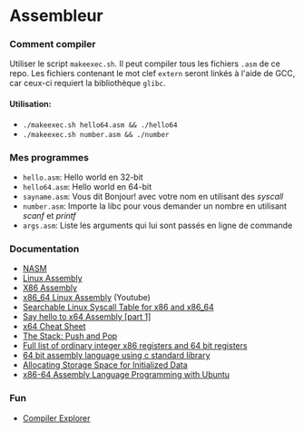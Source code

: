 # Assembleur

### Comment compiler

Utiliser le script `makeexec.sh`. Il peut compiler tous les fichiers `.asm` de ce repo. Les fichiers contenant le mot clef `extern` seront linkés à l'aide de GCC, car ceux-ci requiert la bibliothèque `glibc`.

#### Utilisation:

* `./makeexec.sh hello64.asm && ./hello64`
* `./makeexec.sh number.asm && ./number`

### Mes programmes

* `hello.asm`: Hello world en 32-bit
* `hello64.asm`: Hello world en 64-bit
* `sayname.asm`: Vous dit Bonjour! avec votre nom en utilisant des _syscall_
* `number.asm`: Importe la libc pour vous demander un nombre en utilisant _scanf_ et _printf_
* `args.asm`: Liste les arguments qui lui sont passés en ligne de commande

### Documentation

* [NASM](https://www.nasm.us/doc/nasmdoc0.html)
* [Linux Assembly](http://asm.sourceforge.net/)
* [X86 Assembly](https://en.wikibooks.org/wiki/X86_Assembly)
* [x86_64 Linux Assembly](https://www.youtube.com/watch?v=BWRR3Hecjao&list=PLetF-YjXm-sCH6FrTz4AQhfH6INDQvQSn&index=2) (Youtube)
* [Searchable Linux Syscall Table for x86 and x86_64](https://filippo.io/linux-syscall-table/)
* [Say hello to x64 Assembly [part 1]](http://0xax.blogspot.com/2014/08/say-hello-to-x64-assembly-part-1.html)
* [x64 Cheat Sheet](https://cs.brown.edu/courses/cs033/docs/guides/x64_cheatsheet.pdf)
* [The Stack: Push and Pop](https://www.cs.uaf.edu/2015/fall/cs301/lecture/09_16_stack.html)
* [Full list of ordinary integer x86 registers and 64 bit registers](https://www.cs.uaf.edu/2017/fall/cs301/reference/x86_64.html)
* [64 bit assembly language using c standard library](https://lists.freebsd.org/pipermail/freebsd-doc/2013-July/022325.html)
* [Allocating Storage Space for Initialized Data](https://www.tutorialspoint.com/assembly_programming/assembly_variables.htm)
* [x86-64 Assembly Language Programming with Ubuntu](http://www.egr.unlv.edu/~ed/assembly64.pdf)

### Fun

* [Compiler Explorer](https://godbolt.org/)
